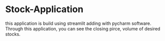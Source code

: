 # Stock-Application

this application is build using streamlit adding with pycharm software. Through this application, you can see the closing pirce, volume of desired stocks. 
